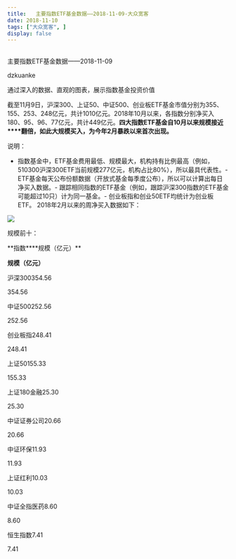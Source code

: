 ```yaml
---
title:   主要指数ETF基金数据——2018-11-09-大众宽客
date: 2018-11-10
tags: ["大众宽客", ]
display: false
---
```



## 



主要指数ETF基金数据——2018-11-09




dzkuanke




通过深入的数据、直观的图表，展示指数基金投资价值


截至11月9日，沪深300、上证50、中证500、创业板ETF基金市值分别为355、155、253、248亿元，共计1010亿元。2018年10月以来，各指数分别净买入180、95、96、77亿元，共计449亿元。**四大指数ETF基金自10月以来规模接近****翻倍，如此大规模买入，为今年2月暴跌以来首次出现。**



说明：
- 指数基金中，ETF基金费用最低、规模最大，机构持有比例最高（例如，510300沪深300ETF当前规模277亿元，机构占比80%），所以最具代表性。- ETF基金每天公布份额数据（开放式基金每季度公布），所以可以计算出每日净买入数据。- 跟踪相同指数的ETF基金（例如，跟踪沪深300指数的ETF基金可能超过10只）计为同一基金。- 创业板指和创业50ETF均统计为创业板ETF。
2018年2月以来的周净买入数据如下：

<img class="" data-copyright="0" data-ratio="0.6" data-s="300,640" src="https://mmbiz.qpic.cn/mmbiz_png/PKw3FQPmhIiaY3wRvXb7kIvJbSZqu227WXFqXjml6NMT265zAE1Oscic8JhmY8CtoISicV5vwZNARNsXqRlqAXn0w/640?wx_fmt=png" data-type="png" data-w="2000" style=""/>



规模前十：
<td valign="top" style="border-top-width: 1px;border-right-style: none;border-left-style: none;border-top-color: rgb(127, 127, 127);border-bottom-width: 1px;border-bottom-color: rgb(127, 127, 127);padding: 0px 7px;word-break: break-all;">**指数**</td><td valign="top" style="border-top-width: 1px;border-right-style: none;border-left-style: none;border-top-color: rgb(127, 127, 127);border-bottom-width: 1px;border-bottom-color: rgb(127, 127, 127);padding: 0 7px;">**规模（亿元）**</td>

**规模（亿元）**
<td valign="top" style="border-top-style: none;border-right-style: none;border-left-style: none;border-bottom-width: 1px;border-bottom-color: rgb(127, 127, 127);padding: 0px 7px;word-break: break-all;">沪深300</td><td valign="top" style="border-top-style: none;border-right-style: none;border-left-style: none;border-bottom-width: 1px;border-bottom-color: rgb(127, 127, 127);padding: 0 7px;">354.56</td>

354.56
<td valign="top" style="border: none;padding: 0px 7px;">中证500</td><td valign="top" style="border: none;padding: 0px 7px;">252.56</td>

252.56
<td valign="top" style="border-top-width: 1px;border-right-style: none;border-left-style: none;border-top-color: rgb(127, 127, 127);border-bottom-width: 1px;border-bottom-color: rgb(127, 127, 127);padding: 0 7px;">创业板指</td><td valign="top" style="border-top-width: 1px;border-right-style: none;border-left-style: none;border-top-color: rgb(127, 127, 127);border-bottom-width: 1px;border-bottom-color: rgb(127, 127, 127);padding: 0 7px;">248.41</td>

248.41
<td valign="top" style="border: none;padding: 0px 7px;">上证50</td><td valign="top" style="border: none;padding: 0px 7px;">155.33</td>

155.33
<td valign="top" style="border-top-width: 1px;border-right-style: none;border-left-style: none;border-top-color: rgb(127, 127, 127);border-bottom-width: 1px;border-bottom-color: rgb(127, 127, 127);padding: 0 7px;">上证180金融</td><td valign="top" style="border-top-width: 1px;border-right-style: none;border-left-style: none;border-top-color: rgb(127, 127, 127);border-bottom-width: 1px;border-bottom-color: rgb(127, 127, 127);padding: 0 7px;">25.30</td>

25.30
<td valign="top" style="border: none;padding: 0px 7px;">中证证券公司</td><td valign="top" style="border: none;padding: 0px 7px;">20.66</td>

20.66
<td valign="top" style="border-top-width: 1px;border-right-style: none;border-left-style: none;border-top-color: rgb(127, 127, 127);border-bottom-width: 1px;border-bottom-color: rgb(127, 127, 127);padding: 0 7px;">中证环保</td><td valign="top" style="border-top-width: 1px;border-right-style: none;border-left-style: none;border-top-color: rgb(127, 127, 127);border-bottom-width: 1px;border-bottom-color: rgb(127, 127, 127);padding: 0 7px;">11.93</td>

11.93
<td valign="top" style="border: none;padding: 0px 7px;">上证红利</td><td valign="top" style="border: none;padding: 0px 7px;">10.03</td>

10.03
<td valign="top" style="border-top-width: 1px;border-right-style: none;border-left-style: none;border-top-color: rgb(127, 127, 127);border-bottom-width: 1px;border-bottom-color: rgb(127, 127, 127);padding: 0 7px;">中证全指医药</td><td valign="top" style="border-top-width: 1px;border-right-style: none;border-left-style: none;border-top-color: rgb(127, 127, 127);border-bottom-width: 1px;border-bottom-color: rgb(127, 127, 127);padding: 0 7px;">8.60</td>

8.60
<td valign="top" style="border-top-style: none;border-right-style: none;border-left-style: none;border-bottom-width: 1px;border-bottom-color: rgb(127, 127, 127);padding: 0 7px;">恒生指数</td><td valign="top" style="border-top-style: none;border-right-style: none;border-left-style: none;border-bottom-width: 1px;border-bottom-color: rgb(127, 127, 127);padding: 0 7px;">7.41</td>

7.41